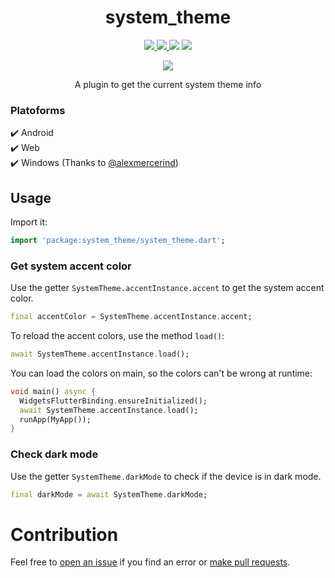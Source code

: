 <div>
  <h1 align="center">system_theme</h1>
  <p align="center" >
    <a title="Discord" href="https://discord.gg/674gpDQUVq">
      <img src="https://img.shields.io/discord/809528329337962516?label=discord&logo=discord" />
    </a>
    <a title="Pub" href="https://pub.dartlang.org/packages/system_theme" >
      <img src="https://img.shields.io/pub/v/system_theme.svg?style=popout&include_prereleases" />
    </a>
    <a title="Github License">
      <img src="https://img.shields.io/github/license/bdlukaa/system_theme" />
    </a>
    <a title="PRs are welcome">
      <img src="https://img.shields.io/badge/PRs-welcome-brightgreen.svg" />
    </a>
  </p>
  <p align="center">
    <a title="Buy me a coffee" href="https://www.buymeacoffee.com/bdlukaa">
      <img src="https://img.buymeacoffee.com/button-api/?text=Buy me a coffee&emoji=&slug=bdlukaa&button_colour=FF5F5F&font_colour=ffffff&font_family=Lato&outline_colour=000000&coffee_colour=FFDD00">
    </a>
  </p>
  <p align="center">
  A plugin to get the current system theme info
  </p>
</div>

### Platoforms

✔️ Android\
✔️ Web\
✔️ Windows (Thanks to [@alexmercerind](https://github.com/alexmercerind))

## Usage

Import it:

```dart
import 'package:system_theme/system_theme.dart';
```

### Get system accent color

Use the getter `SystemTheme.accentInstance.accent` to get the system accent color.

```dart
final accentColor = SystemTheme.accentInstance.accent;
```

To reload the accent colors, use the method `load()`:

```dart
await SystemTheme.accentInstance.load();
```

You can load the colors on main, so the colors can't be wrong at runtime:

```dart
void main() async {
  WidgetsFlutterBinding.ensureInitialized();
  await SystemTheme.accentInstance.load();
  runApp(MyApp());
}
```

### Check dark mode

Use the getter `SystemTheme.darkMode` to check if the device is in dark mode.

```dart
final darkMode = await SystemTheme.darkMode;
```

# Contribution

Feel free to [open an issue](https://github.com/bdlukaa/system_theme/issues/new) if you find an error or [make pull requests](https://github.com/bdlukaa/system_theme/pulls).
